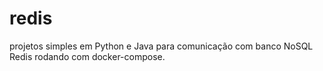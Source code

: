 # redis
projetos simples em Python e Java para comunicação com banco NoSQL Redis rodando com docker-compose.

